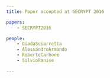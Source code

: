 ```yaml
---
title: Paper accepted at SECRYPT 2016

papers:
    - SECRYPT2016

people:
    - GiadaSciarretta
    - AlessandroArmando
    - RobertoCarbone
    - SilvioRanise

---
```

